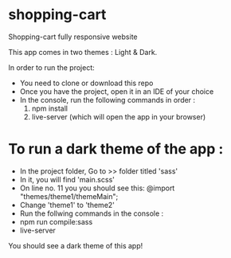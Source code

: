 # shopping-cart
Shopping-cart fully responsive website

This app comes in two themes : Light & Dark.

In order to run the project:
- You need to clone or download this repo
- Once you have the project, open it in an IDE of your choice
- In the console, run the following commands in order : 
  1. npm install
  2. live-server (which will open the app in your browser)


# To run a dark theme of the app : 
- In the project folder, Go to >> folder titled 'sass'
- In it, you will find 'main.scss'
- On line no. 11 you you should see this:
    @import "themes/theme1/themeMain";
- Change 'theme1' to 'theme2'
- Run the follwing commands in the console : 
- npm run compile:sass
- live-server
  
    
 You should see a dark theme of this app!
